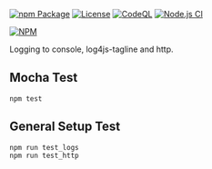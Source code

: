 
[![npm Package](https://img.shields.io/npm/v/log-queue.svg)](https://www.npmjs.org/package/log-queue)
[![License](https://img.shields.io/npm/l/log.svg)](https://github.com/jman717/log/blob/master/LICENSE)
[![CodeQL](https://github.com/jman717/log/actions/workflows/actions.yml/badge.svg)](https://github.com/jman717/log/actions/workflows/actions.yml)
[![Node.js CI](https://github.com/jman717/log/actions/workflows/node.js.yml/badge.svg)](https://github.com/jman717/log/actions/workflows/node.js.yml)

[![NPM](https://nodei.co/npm/log-queue.png?downloads=true&downloadRank=true&stars=true)](https://nodei.co/npm/log-queue/)

Logging to console, log4js-tagline and http. 

Mocha Test
---------
```
npm test
```

General Setup Test
---------
```
npm run test_logs
npm run test_http

```